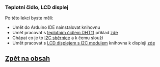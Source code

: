 ### Teplotní čidlo, LCD displej

Po této lekci byste měli: 

- Umět do Arduino IDE nainstalovat knihovnu
- Umět pracovat s [teplotním čidlem DHT11](https://www.itnetwork.cz/hardware-pc/arduino/hardware/arduino-4-dil-cidlo-dht11-a-konstrukce-jazyka) příklad [zde](prezentace/04_example_DHT11.md)
- Chápat co je to [I2C sběrnice](https://cs.wikipedia.org/wiki/I%C2%B2C) a k čemu slouží
- Umět pracovat s [LCD displejem s I2C modulem](https://navody.dratek.cz/zaciname-s-arduinem/lcd-displej.html) knihovna k displeji [zde](https://github.com/fdebrabander/Arduino-LiquidCrystal-I2C-library/archive/refs/heads/master.zip)

## [Zpět na obsah](README.md)
